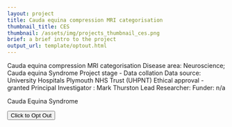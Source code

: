 ```yaml
---
layout: project
title: Cauda equina compression MRI categorisation
thumbnail_title: CES
thumbnail: /assets/img/projects_thumbnail_ces.png
brief: a brief intro to the project
output_url: template/optout.html
---
```


Cauda equina compression MRI categorisation
Disease area: Neuroscience; Cauda equina Syndrome
Project stage - Data collation
Data source: University Hospitals Plymouth NHS Trust (UHPNT)
Ethical approval - granted
Principal Investigator : Mark Thurston
Lead Researcher: 
Funder: n/a


Cauda Equina Syndrome 




<a href="{% link pages/optout.md%}">
 <button type="button" class="btn btn-primary btn-lg btn-block">Click to Opt Out</button> 
</a>
